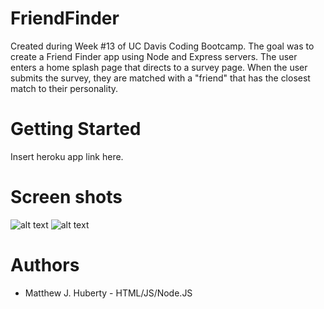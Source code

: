 # FriendFinder
Created during Week #13 of UC Davis Coding Bootcamp.  The goal was to create a Friend Finder app using Node and Express servers.  The user enters a home splash page that directs to a survey page.  When the user submits the survey, they are matched with a "friend" that has the closest match to their personality.  
# Getting Started
Insert heroku app link here.
# Screen shots
![alt text](https://raw.githubusercontent.com/matthuberty/FriendFinder/branch/path/to/homeF.png)
![alt text](https://raw.githubusercontent.com/matthuberty/FriendFinder/branch/path/to/survey.png)
# Authors
* Matthew J. Huberty - HTML/JS/Node.JS
